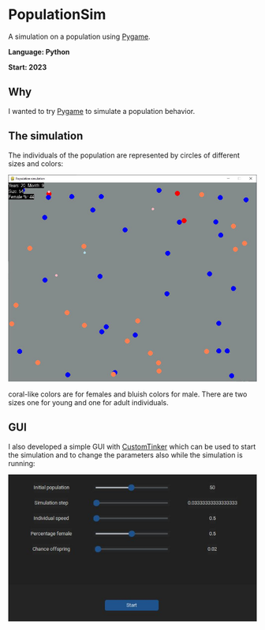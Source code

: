 # PopulationSim
A simulation on a population using [Pygame](https://www.pygame.org/).

**Language: Python**

**Start: 2023**

## Why
I wanted to try [Pygame](https://www.pygame.org/) to simulate a population behavior.

## The simulation
The individuals of the population are represented by circles of different sizes and colors:

![simulation](/images/simulation.jpg)

coral-like colors are for females and bluish colors for male. There are two sizes one for young and one for adult individuals.

## GUI
I also developed a simple GUI with [CustomTinker](https://github.com/TomSchimansky/CustomTkinter/wiki) which can be used to start the simulation and to change the parameters also while the simulation is running:

![gui](/images/gui.jpg)


